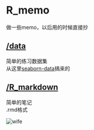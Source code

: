 # R_memo
做一些memo，以后用的时候直接抄

## [/data](https://github.com/nab-iak/R_memo/tree/main/data)
简单的练习数据集  
从这里[seaborn-data](https://github.com/mwaskom/seaborn-data)搞来的  

## [/R_markdown](https://github.com/nab-iak/R_memo/tree/main/R_markdown)
简单的笔记  
.rmd格式


![wife](https://cdn2.ettoday.net/images/6676/e6676531.jpg)
